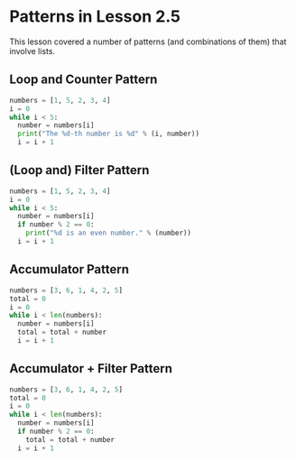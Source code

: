 # Patterns in Lesson 2.5

This lesson covered a number of patterns (and combinations of them) that
involve lists.

## Loop and Counter Pattern

```python
numbers = [1, 5, 2, 3, 4]
i = 0
while i < 5:
  number = numbers[i]
  print("The %d-th number is %d" % (i, number))
  i = i + 1
```

## (Loop and) Filter Pattern

```python
numbers = [1, 5, 2, 3, 4]
i = 0
while i < 5:
  number = numbers[i]
  if number % 2 == 0:
    print("%d is an even number." % (number))
  i = i + 1
```

## Accumulator Pattern

```python
numbers = [3, 6, 1, 4, 2, 5]
total = 0
i = 0
while i < len(numbers):
  number = numbers[i]
  total = total + number
  i = i + 1
```

## Accumulator + Filter Pattern

```python
numbers = [3, 6, 1, 4, 2, 5]
total = 0
i = 0
while i < len(numbers):
  number = numbers[i]
  if number % 2 == 0:
    total = total + number
  i = i + 1
```
